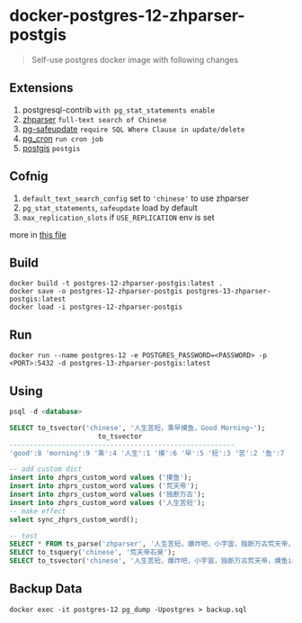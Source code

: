 # docker-postgres-12-zhparser-postgis

> Self-use postgres docker image with following changes

## Extensions

1. postgresql-contrib `with pg_stat_statements enable`
1. [zhparser](https://github.com/amutu/zhparser/) `full-text search of Chinese`
1. [pg-safeupdate](https://github.com/eradman/pg-safeupdate) `require SQL Where Clause in update/delete`
1. [pg_cron](https://github.com/citusdata/pg_cron) `run cron job`
1. [postgis](https://github.com/postgis/docker-postgis/tree/master/12-3.3) `postgis`

## Cofnig

1. `default_text_search_config` set to `'chinese'` to use zhparser
1. `pg_stat_statements`, `safeupdate` load by default
1. `max_replication_slots` if `USE_REPLICATION` env is set

more in [this file](https://github.com/fengkx/postgres-docker/blob/master/init_extension.sh)

## Build

```shel
docker build -t postgres-12-zhparser-postgis:latest .
docker save -o postgres-12-zhparser-postgis postgres-13-zhparser-postgis:latest
docker load -i postgres-12-zhparser-postgis
```

## Run

```shell
docker run --name postgres-12 -e POSTGRES_PASSWORD=<PASSWORD> -p <PORT>:5432 -d postgres-13-zhparser-postgis:latest
```

## Using

```sql
psql -d <database>

SELECT to_tsvector('chinese', '人生苦短，乘早摸鱼，Good Morning~');
                      to_tsvector
--------------------------------------------------------
'good':8 'morning':9 '乘':4 '人生':1 '摸':6 '早':5 '短':3 '苦':2 '鱼':7

-- add custom dict
insert into zhprs_custom_word values ('摸鱼');
insert into zhprs_custom_word values ('荒天帝');
insert into zhprs_custom_word values ('独断万古');
insert into zhprs_custom_word values ('人生苦短');
-- make effect
select sync_zhprs_custom_word();

-- test
SELECT * FROM ts_parse('zhparser', '人生苦短，爆炸吧，小宇宙，独断万古荒天帝，摸鱼ing，Good Morning~');
SELECT to_tsquery('chinese', '荒天帝石昊');
SELECT to_tsvector('chinese', '人生苦短，爆炸吧，小宇宙，独断万古荒天帝，摸鱼ing，Good Morning~');
```

## Backup Data

```shell
docker exec -it postgres-12 pg_dump -Upostgres > backup.sql
```
